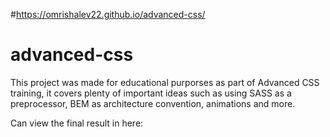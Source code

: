 #https://omrishalev22.github.io/advanced-css/

# advanced-css
This project was made for educational purporses as part of Advanced CSS training, it covers plenty of important
ideas such as using SASS as a preprocessor, BEM as architecture convention, animations and more.

Can view the final result in here:

